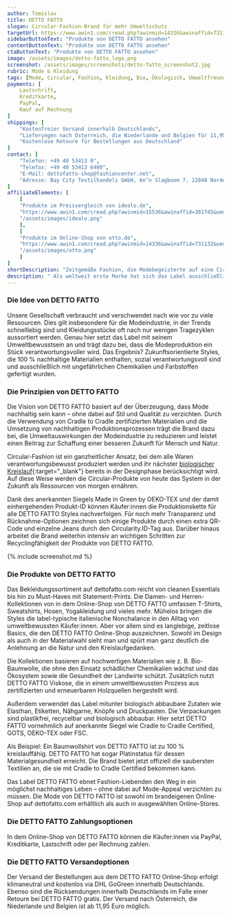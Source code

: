 ```yaml
---
author: Tomislav
title: DETTO FATTO
slogan: Circular-Fashion-Brand für mehr Umweltschutz
targetUrl: https://www.awin1.com/cread.php?awinmid=14336&awinaffid=731132&ued=https%3A%2F%2Fwww.otto.de%2Fsuche%2Fdetto%2520fatto
sidebarButtonText: "Produkte von DETTO FATTO ansehen"
contentButtonText: "Produkte von DETTO FATTO ansehen"
ctaButtonText: "Produkte von DETTO FATTO ansehen"
image: /assets/images/detto-fatto_logo.png
screenshot: /assets/images/screenshots/detto-fatto_screenshot2.jpg
rubric: Mode & Kleidung
tags: [Mode, Circular, Fashion, Kleidung, Bio, Ökologisch, Umweltfreundlich, Recyclebar]
payments: [
    Lastschrift,
    Kreditkarte,
    PayPal,
    Kauf auf Rechnung
]
shippings: [
    "Kostenfreier Versand innerhalb Deutschlands",
    "Lieferungen nach Österreich, die Niederlande und Belgien für 11,95 Euro",
    "Kostenlose Retoure für Bestellungen aus Deutschland"
]
contact: [
    "Telefon: +49 40 53413 0",
    "Telefax: +49 40 53413 6400",
    "E-Mail: dettofatto-shop@fashioncenter.net",
    "Adresse: Bay City Textilhandels GmbH, An‘n Slagboom 7, 22848 Norderstedt"
]
affiliateElements: [
    [
    "Produkte im Preisvergleich von idealo.de", 
    "https://www.awin1.com/cread.php?awinmid=15536&awinaffid=381745&ued=https%3A%2F%2Fwww.idealo.de%2Fpreisvergleich%2FMainSearchProductCategory.html%3Fq%3Ddetto%2Bfatto", 
    "/assets/images/idealo.png"
    ],
    [
    "Produkte im Online-Shop von otto.de", 
    "https://www.awin1.com/cread.php?awinmid=14336&awinaffid=731132&ued=https%3A%2F%2Fwww.otto.de%2Fsuche%2Fdetto%2520fatto", 
    "/assets/images/otto.png"
    ]
]
shortDescription: "Zeitgemäße Fashion, die Modebegeisterte auf eine Circular Journey einlädt? Für die Hamburger Brand DETTO FATTO ist das eine Herzensangelegenheit."
description: " Als weltweit erste Marke hat sich das Label ausschließlich auf Mode spezialisiert, die mit dem unabhängigen Cradle to Cradle Certified-Label zertifiziert ist. Die italienisch inspirierten Styles lieben und leben den naturverbundenen Kreislaufgedanken – dafür steht C2C. DETTO FATTO Fashion schont nicht nur bestmöglich die Umwelt, sondern ist auch trendorientiert und sorgt für ein gutes Gewissen."
---
```


### Die Idee von DETTO FATTO

Unsere Gesellschaft verbraucht und verschwendet nach wie vor zu viele Ressourcen. Dies gilt insbesondere für die Modeindustrie, in der Trends schnelllebig sind und Kleidungsstücke oft nach nur wenigen Tragezyklen aussortiert werden. Genau hier setzt das Label mit seinem Umweltbewusstsein an und trägt dazu bei, dass die Modeproduktion ein Stück verantwortungsvoller wird. Das Ergebnis? Zukunftsorientierte Styles, die 100 % nachhaltige Materialien enthalten, sozial verantwortungsvoll sind und ausschließlich mit ungefährlichen Chemikalien und Farbstoffen gefertigt wurden.

### Die Prinzipien von DETTO FATTO

Die Vision von DETTO FATTO basiert auf der Überzeugung, dass Mode nachhaltig sein kann – ohne dabei auf Stil und Qualität zu verzichten. Durch die Verwendung von Cradle to Cradle zertifizierten Materialien und die Umsetzung von nachhaltigen Produktionsprozessen trägt die Brand dazu bei, die Umweltauswirkungen der Modeindustrie zu reduzieren und leistet einen Beitrag zur Schaffung einer besseren Zukunft für Mensch und Natur.

Circular-Fashion ist ein ganzheitlicher Ansatz, bei dem alle Waren verantwortungsbewusst produziert werden und ihr nächster [biologischer Kreislauf](https://www.dettofatto.com/de/our-circular-journey.html){:target="_blank"} bereits in der Designphase berücksichtigt wird. Auf diese Weise werden die Circular-Produkte von heute das System in der Zukunft als Ressourcen von morgen ernähren.

Dank des anerkannten Siegels Made in Green by OEKO-TEX und der damit einhergehenden Produkt-ID können Käufer:innen die Produktionskette für alle DETTO FATTO Styles nachverfolgen. Für noch mehr Transparenz und Rücknahme-Optionen zeichnen sich einige Produkte durch einen extra QR-Code und einzelne Jeans durch den Circularity.ID-Tag aus. Darüber hinaus arbeitet die Brand weiterhin intensiv an wichtigen Schritten zur Recyclingfähigkeit der Produkte von DETTO FATTO.

{% include screenshot.md %}

### Die Produkte von DETTO FATTO

Das Bekleidungssortiment auf dettofatto.com reicht von cleanen Essentials bis hin zu Must-Haves mit Statement-Prints. Die Damen- und Herren-Kollektionen von in dem Online-Shop von DETTO FATTO umfassen T-Shirts, Sweatshirts, Hosen, Yogakleidung und vieles mehr. Mühelos bringen die Styles die label-typische italienische Nonchalance in den Alltag von umweltbewussten Käufer:innen. Aber vor allem sind es langlebige, zeitlose Basics, die den DETTO FATTO Online-Shop auszeichnen. Sowohl im Design als auch in der Materialwahl sieht man und spürt man ganz deutlich die Anlehnung an die Natur und den Kreislaufgedanken.

Die Kollektionen basieren auf hochwertigen Materialien wie z. B. Bio-Baumwolle, die ohne den Einsatz schädlicher Chemikalien wächst und das Ökosystem sowie die Gesundheit der Landwirte schützt. Zusätzlich nutzt DETTO FATTO Viskose, die in einem umweltbewussten Prozess aus zertifizierten und erneuerbaren Holzquellen hergestellt wird.

Außerdem verwendet das Label mitunter biologisch abbaubare Zutaten wie Elasthan, Etiketten, Nähgarne, Knöpfe und Druckpasten. Die Verpackungen sind plastikfrei, recycelbar und biologisch abbaubar. Hier setzt DETTO FATTO vornehmlich auf anerkannte Siegel wie Cradle to Cradle Certified, GOTS, OEKO-TEX oder FSC.

Als Beispiel: Ein Baumwollshirt von DETTO FATTO ist zu 100 % kreislauffähig. DETTO FATTO hat sogar Platinstatus für dessen Materialgesundheit erreicht. Die Brand bietet jetzt offiziell die saubersten Textilien an, die sie mit Cradle to Cradle Certified bekommen kann.

Das Label DETTO FATTO ebnet Fashion-Liebenden den Weg in ein möglichst nachhaltiges Leben – ohne dabei auf Mode-Appeal verzichten zu müssen. Die Mode von DETTO FATTO ist sowohl im brandeigenen Online-Shop auf dettofatto.com erhältlich als auch in ausgewählten Online-Stores.

### Die DETTO FATTO Zahlungsoptionen

In dem Online-Shop von DETTO FATTO können die Käufer:innen via PayPal, Kreditkarte, Lastschrift oder per Rechnung zahlen.

### Die DETTO FATTO Versandoptionen

Der Versand der Bestellungen aus dem DETTO FATTO Online-Shop erfolgt klimaneutral und kostenlos via DHL GoGreen innerhalb Deutschlands. Ebenso sind die Rücksendungen innerhalb Deutschlands im Falle einer Retoure bei DETTO FATTO gratis. Der Versand nach Österreich, die Niederlande und Belgien ist ab 11,95 Euro möglich.
